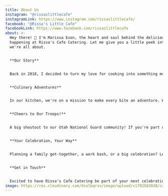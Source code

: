```yaml
---
title: About Us
instagram: "@rissaslittlecafe"
instagramLink: https://www.instagram.com/rissaslittlecafe/
facebook: "@Rissa's Little Cafe"
facebookLink: https://www.facebook.com/rissaslittlecafe
about: >-
  Hey there! 👋 I'm Marissa Evon, the heart and soul behind the deliciousness
  happening at Rissa's Cafe Catering. Let me give you a little peek into what
  we're all about.


  **Our Story**


  Back in 2018, I decided to turn my love for cooking into something more. Rissa's Cafe Catering started as a kitchen experiment, and boy, did it turn into something special. It's all about passion, great food, and creating a space where everyone feels at home.


  **Culinary Adventures**


  In our kitchen, we're on a mission to make every bite an adventure. We blend local flavors with global inspirations, serving up dishes that celebrate the diverse tastes of our community. From comfort classics to bold new creations, there's always something to tickle your taste buds.


  **Cheers to Our Troops!**


  A big shoutout to our Utah National Guard community! If you're part of the Guard, we've got a little extra love coming your way. Think discounts and special services for your events—we're honored to give back to our local heroes.


  **Your Celebration, Your Way**


  Planning a family get-together, a work bash, or a big celebration? Let's make it special together. Tell us what you're craving, and we'll whip up a menu that's perfect for your occasion.


  **Get in Touch**


  Excited to have Rissa's Cafe Catering be part of your next celebration! Got questions, wanna make a booking, or just want to chat about food and delicious beverages? Book a [consultation](https://rissaslittlecafecatering.netlify.app/contact/) today!
image: https://res.cloudinary.com/dielbqrvv/image/upload/v1702503920/cafe/instagram/selfie_f0qifw.jpg
---
```

